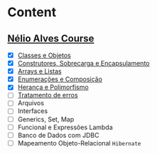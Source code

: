 # Content

## [Nélio Alves Course](https://www.udemy.com/course/java-curso-completo/)

- [X] [Classes e Objetos](https://github.com/thomazllr/java/tree/main/nelio_alves/Aclasses)
- [X] [Construtores, Sobrecarga e Encapsulamento](https://github.com/thomazllr/java/tree/main/nelio_alves/Bencapsulamento)
- [X] [Arrays e Listas](https://github.com/thomazllr/java/tree/main/nelio_alves/Carrays)
- [X] [Enumerações e Composição](https://github.com/thomazllr/java/tree/main/nelio_alves/Denumera%C3%A7%C3%B5es)
- [X] [Herança e Polimorfismo](https://github.com/thomazllr/java/tree/main/nelio_alves/Eheranca_polimorfismo)
- [ ] [Tratamento de erros](https://github.com/thomazllr/java/tree/main/nelio_alves/Fexceptions/application)
- [ ] Arquivos
- [ ] Interfaces
- [ ] Generics, Set, Map
- [ ] Funcional e Expressões Lambda
- [ ] Banco de Dados com JDBC
- [ ] Mapeamento Objeto-Relacional ``Hibernate``